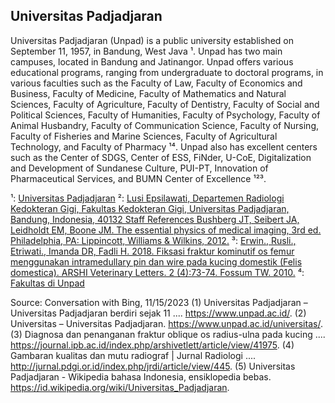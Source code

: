 ## Universitas Padjadjaran

Universitas Padjadjaran (Unpad) is a public university established on September 11, 1957, in Bandung, West Java ¹. Unpad has two main campuses, located in Bandung and Jatinangor. Unpad offers various educational programs, ranging from undergraduate to doctoral programs, in various faculties such as the Faculty of Law, Faculty of Economics and Business, Faculty of Medicine, Faculty of Mathematics and Natural Sciences, Faculty of Agriculture, Faculty of Dentistry, Faculty of Social and Political Sciences, Faculty of Humanities, Faculty of Psychology, Faculty of Animal Husbandry, Faculty of Communication Science, Faculty of Nursing, Faculty of Fisheries and Marine Sciences, Faculty of Agricultural Technology, and Faculty of Pharmacy ¹⁴. Unpad also has excellent centers such as the Center of SDGS, Center of ESS, FiNder, U-CoE, Digitalization and Development of Sundanese Culture, PUI-PT, Innovation of Pharmaceutical Services, and BUMN Center of Excellence ¹²³. 


¹: [Universitas Padjadjaran](https://www.unpad.ac.id/)
²: [Lusi Epsilawati, Departemen Radiologi Kedokteran Gigi, Fakultas Kedokteran Gigi, Universitas Padjadjaran, Bandung, Indonesia, 40132 Staff References Bushberg JT, Seibert JA, Leidholdt EM, Boone JM. The essential physics of medical imaging, 3rd ed. Philadelphia, PA: Lippincott, Williams & Wilkins, 2012.](http://jurnal.pdgi.or.id/index.php/jrdi/article/view/445)
³: [Erwin., Rusli., Etriwati., Imanda DR, Fadli H. 2018. Fiksasi fraktur kominutif os femur menggunakan intramedullary pin dan wire pada kucing domestik (Felis domestica). ARSHI Veterinary Letters. 2 (4):73-74. Fossum TW. 2010.](https://journal.ipb.ac.id/index.php/arshivetlett/article/view/41975)
⁴: [Fakultas di Unpad](https://www.unpad.ac.id/fakultas/)

Source: Conversation with Bing, 11/15/2023
(1) Universitas Padjadjaran – Universitas Padjadjaran berdiri sejak 11 .... https://www.unpad.ac.id/.
(2) Universitas – Universitas Padjadjaran. https://www.unpad.ac.id/universitas/.
(3) Diagnosa dan penanganan fraktur oblique os radius-ulna pada kucing .... https://journal.ipb.ac.id/index.php/arshivetlett/article/view/41975.
(4) Gambaran kualitas dan mutu radiograf | Jurnal Radiologi .... http://jurnal.pdgi.or.id/index.php/jrdi/article/view/445.
(5) Universitas Padjadjaran - Wikipedia bahasa Indonesia, ensiklopedia bebas. https://id.wikipedia.org/wiki/Universitas_Padjadjaran.
